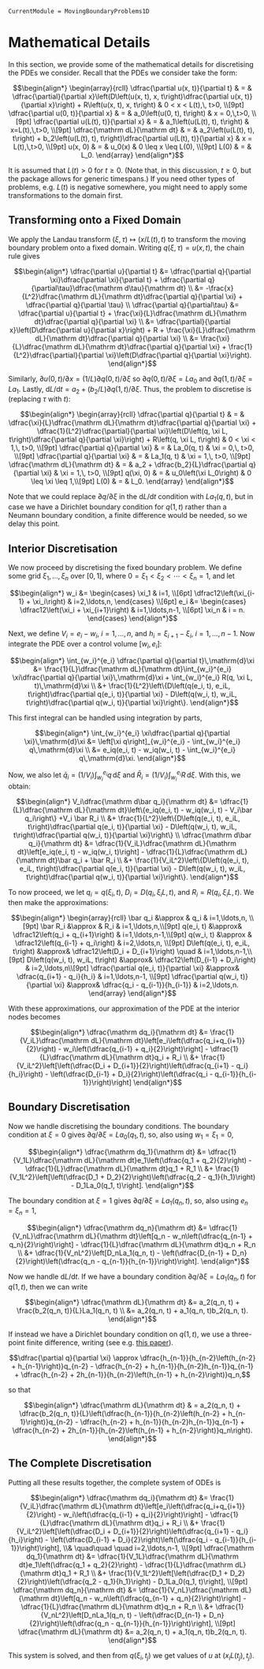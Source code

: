 ```@meta
CurrentModule = MovingBoundaryProblems1D
```

# Mathematical Details 

In this section, we provide some of the mathematical details for discretising the PDEs we consider. Recall that the PDEs we consider take the form:

```math
\begin{align*}
\begin{array}{rcll}
\dfrac{\partial u(x, t)}{\partial t} & = & \dfrac{\partial}{\partial x}\left(D\left(u(x, t), x, t\right)\dfrac{\partial u(x, t)}{\partial x}\right) + R\left(u(x, t), x, t\right) & 0 < x < L(t),\, t>0, \\[9pt]
\dfrac{\partial u(0, t)}{\partial x} & = & a_0\left(u(0, t), t\right) & x = 0,\,t>0, \\[9pt]
\dfrac{\partial u(L(t), t)}{\partial x} & = & a_1\left(u(L(t), t), t\right) & x=L(t),\,t>0, \\[9pt]
\dfrac{\mathrm dL}{\mathrm dt} & = & a_2\left(u(L(t), t), t\right) + b_2\left(u(L(t), t), t\right)\dfrac{\partial u(L(t), t)}{\partial x} & x = L(t),\,t>0, \\[9pt]
u(x, 0) & = & u_0(x) & 0 \leq x \leq L(0), \\[9pt]
L(0) & = & L_0.
\end{array}
\end{align*}
```

It is assumed that $L(t) > 0$ for $t \geq 0$. (Note that, in this discussion, $t \geq 0$, but the package allows for generic timespans.) If you need other types of problems, e.g. $L(t)$ is negative somewhere, you might need to apply some transformations to the domain first.

## Transforming onto a Fixed Domain

We apply the Landau transform $(\xi, \tau) \mapsto (x/L(t), t)$ to transform the moving boundary problem onto a fixed domain. Writing $q(\xi, \tau) = u(x, t)$, the chain rule gives

```math
\begin{align*}
\dfrac{\partial u}{\partial t} &= \dfrac{\partial q}{\partial \xi}\dfrac{\partial \xi}{\partial t} + \dfrac{\partial q}{\partial\tau}\dfrac{\mathrm d\tau}{\mathrm dt} \\
&= -\frac{x}{L^2}\dfrac{\mathrm dL}{\mathrm dt}\dfrac{\partial q}{\partial \xi} + \dfrac{\partial q}{\partial \tau} \\
\dfrac{\partial q}{\partial\tau} &= \dfrac{\partial u}{\partial t} + \frac{\xi}{L}\dfrac{\mathrm dL}{\mathrm dt}\dfrac{\partial q}{\partial \xi} \\
&= \dfrac{\partial}{\partial x}\left(D\dfrac{\partial u}{\partial x}\right) + R + \frac{\xi}{L}\dfrac{\mathrm dL}{\mathrm dt}\dfrac{\partial q}{\partial \xi} \\
&= \frac{\xi}{L}\dfrac{\mathrm dL}{\mathrm dt}\dfrac{\partial q}{\partial \xi} + \frac{1}{L^2}\dfrac{\partial}{\partial \xi}\left(D\dfrac{\partial q}{\partial \xi}\right).
\end{align*}
```

Similarly, $\partial u(0, t)/\partial x = (1/L)\partial q(0, t)/\partial\xi$ so $\partial q(0, t)/\partial\xi = La_0$ and $\partial q(1, t)/\partial\xi = La_1$. Lastly, $\mathrm dL/\mathrm dt = a_2 + (b_2/L)\partial q(1, t)/\partial\xi$. Thus, the problem to discretise is (replacing $\tau$ with $t$):


```math
\begin{align*}
\begin{array}{rcll}
\dfrac{\partial q}{\partial t} & = & \dfrac{\xi}{L}\dfrac{\mathrm dL}{\mathrm dt}\dfrac{\partial q}{\partial \xi} + \dfrac{1}{L^2}\dfrac{\partial}{\partial \xi}\left(D\left(q, \xi L, t\right)\dfrac{\partial q}{\partial \xi}\right) + R\left(q, \xi L, t\right) & 0 < \xi < 1,\, t>0, \\[9pt]
\dfrac{\partial q}{\partial \xi} & = & La_0(q, t) & \xi = 0,\, t>0, \\[9pt]
\dfrac{\partial q}{\partial \xi} & = & La_1(q, t) & \xi = 1,\, t>0, \\[9pt]
\dfrac{\mathrm dL}{\mathrm dt} & = & a_2 + \dfrac{b_2}{L}\dfrac{\partial q}{\partial \xi} & \xi = 1,\, t>0, \\[9pt]
q(\xi, 0) & = & u_0\left(\xi L_0\right) & 0 \leq \xi \leq 1,\\[9pt] 
L(0) & = & L_0.
\end{array}
\end{align*}
```

Note that we could replace $\partial q/\partial \xi$ in the $\mathrm dL/\mathrm dt$ condition with $La_1(q, t)$, but in case we have a Dirichlet boundary condition for $q(1, t)$ rather than a Neumann boundary condition, a finite difference would be needed, so we delay this point.

## Interior Discretisation

We now proceed by discretising the fixed boundary problem. We define some grid $\xi_1,\ldots,\xi_n$ over $[0, 1]$, where $0 = \xi_1 < \xi_2 < \cdots < \xi_n = 1$, and let

```math
\begin{align*}
w_i &= \begin{cases} \xi_1 & i=1, \\[6pt] \dfrac12\left(\xi_{i-1} + \xi_i\right) & i=2,\ldots,n, \end{cases} \\[6pt]
e_i &= \begin{cases} \dfrac12\left(\xi_i + \xi_{i+1}\right) & i=1,\ldots,n-1, \\[6pt] \xi_n & i = n. \end{cases}
\end{align*}
```

Next, we define $V_i = e_i - w_i$, $i = 1,\ldots,n$, and $h_i = \xi_{i+1} - \xi_i$, $i=1,\ldots,n-1$. Now integrate the PDE over a control volume $[w_i, e_i]$:

```math
\begin{align*}
\int_{w_i}^{e_i} \dfrac{\partial q}{\partial t}\,\mathrm{d}\xi &= \frac{1}{L}\dfrac{\mathrm dL}{\mathrm dt}\int_{w_i}^{e_i} \xi\dfrac{\partial q}{\partial \xi}\,\mathrm{d}\xi + \int_{w_i}^{e_i} R(q, \xi L, t)\,\mathrm{d}\xi \\
&+ \frac{1}{L^2}\left\{D\left(q(e_i, t), e_iL, t\right)\dfrac{\partial q(e_i, t)}{\partial \xi} - D\left(q(w_i, t), w_iL, t\right)\dfrac{\partial q(w_i, t)}{\partial \xi}\right\}. 
\end{align*}
```

This first integral can be handled using integration by parts,

```math
\begin{align*}
\int_{w_i}^{e_i} \xi\dfrac{\partial q}{\partial \xi}\,\mathrm{d}\xi &= \left[\xi q\right]_{w_i}^{e_i} - \int_{w_i}^{e_i} q\,\mathrm{d}\xi \\
&= e_iq(e_i, t) - w_iq(w_i, t) - \int_{w_i}^{e_i} q\,\mathrm{d}\xi.
\end{align*}
```

Now, we also let $\bar q_i = (1/V_i)\int_{w_i}^{e_i} q\,\mathrm d\xi$ and $\bar R_i = (1/V_i)\int_{w_i}^{e_i} R\,\mathrm d\xi$. With this, we obtain:

```math
\begin{align*}
V_i\dfrac{\mathrm d\bar q_i}{\mathrm dt} &= \dfrac{1}{L}\dfrac{\mathrm dL}{\mathrm dt}\left\{e_iq(e_i, t) - w_iq(w_i, t) - V_i\bar q_i\right\} +V_i \bar R_i \\
&+ \frac{1}{L^2}\left\{D\left(q(e_i, t), e_iL, t\right)\dfrac{\partial q(e_i, t)}{\partial \xi} - D\left(q(w_i, t), w_iL, t\right)\dfrac{\partial q(w_i, t)}{\partial \xi}\right\} \\
\dfrac{\mathrm d\bar q_i}{\mathrm dt} &= \dfrac{1}{V_iL}\dfrac{\mathrm dL}{\mathrm dt}\left[e_iq(e_i, t) - w_iq(w_i, t)\right] - \dfrac{1}{L}\dfrac{\mathrm dL}{\mathrm dt}\bar q_i + \bar R_i \\
&+ \frac{1}{V_iL^2}\left\{D\left(q(e_i, t), e_iL, t\right)\dfrac{\partial q(e_i, t)}{\partial \xi} - D\left(q(w_i, t), w_iL, t\right)\dfrac{\partial q(w_i, t)}{\partial \xi}\right\}. 
\end{align*}
```

To now proceed, we let $q_i = q(\xi_i, t)$, $D_i = D(q_i, \xi_i L, t)$, and $R_i = R(q_i, \xi_i L, t)$. We then make the approximations:

```math
\begin{align*}
\begin{array}{rcll}
\bar q_i &\approx &  q_i & i=1,\ldots,n, \\[9pt]
\bar R_i &\approx & R_i & i=1,\ldots,n,\\[9pt]
q(e_i, t) &\approx& \dfrac12\left(q_i + q_{i+1}\right) & i=1,\ldots,n-1,\\[9pt]
q(w_i, t) &\approx & \dfrac12\left(q_{i-1} + q_i\right) & i=2,\ldots,n, \\[9pt]
D\left(q(e_i, t), e_iL, t\right) &\approx& \dfrac12\left(D_i + D_{i+1}\right) \quad & i=1,\ldots,n-1,\\[9pt]
D\left(q(w_i, t), w_iL, t\right) &\approx& \dfrac12\left(D_{i-1} + D_i\right) & i=2,\ldots,n\\[9pt] 
\dfrac{\partial q(e_i, t)}{\partial \xi} &\approx& \dfrac{q_{i+1} - q_i}{h_i} & i=1,\ldots,n-1, \\[9pt]
\dfrac{\partial q(w_i, t)}{\partial \xi} &\approx& \dfrac{q_i - q_{i-1}}{h_{i-1}} & i=2,\ldots,n.
\end{array}
\end{align*}
```

With these approximations, our approximation of the PDE at the interior nodes becomes

```math
\begin{align*}
\dfrac{\mathrm dq_i}{\mathrm dt} &= \frac{1}{V_iL}\dfrac{\mathrm dL}{\mathrm dt}\left[e_i\left(\dfrac{q_i+q_{i+1}}{2}\right) - w_i\left(\dfrac{q_{i-1} + q_i}{2}\right)\right] - \dfrac{1}{L}\dfrac{\mathrm dL}{\mathrm dt}q_i + R_i \\
&+ \frac{1}{V_iL^2}\left[\left(\dfrac{D_i + D_{i+1}}{2}\right)\left(\dfrac{q_{i+1} - q_i}{h_i}\right) - \left(\dfrac{D_{i-1} + D_i}{2}\right)\left(\dfrac{q_i - q_{i-1}}{h_{i-1}}\right)\right]
\end{align*}
```

## Boundary Discretisation

Now we handle discretising the boundary conditions. The boundary condition at $\xi = 0$ gives $\partial q/\partial \xi = La_0(q_1, t)$, so, also using $w_1 = \xi_1 = 0$,

```math
\begin{align*}
\dfrac{\mathrm dq_1}{\mathrm dt} &= \dfrac{1}{V_1L}\dfrac{\mathrm dL}{\mathrm dt}e_1\left(\dfrac{q_1 + q_2}{2}\right) - \dfrac{1}{L}\dfrac{\mathrm dL}{\mathrm dt}q_1 + R_1 \\
&+ \frac{1}{V_1L^2}\left[\left(\dfrac{D_1 + D_2}{2}\right)\left(\dfrac{q_2 - q_1}{h_1}\right) - D_1La_0(q_1, t)\right].
\end{align*}
```

The boundary condition at $\xi = 1$ gives $\partial q/\partial \xi = La_1(q_n, t)$, so, also using $e_n = \xi_n = 1$,

```math
\begin{align*}
\dfrac{\mathrm dq_n}{\mathrm dt} &= \dfrac{1}{V_nL}\dfrac{\mathrm dL}{\mathrm dt}\left[q_n - w_n\left(\dfrac{q_{n-1} + q_n}{2}\right)\right] - \dfrac{1}{L}\dfrac{\mathrm dL}{\mathrm dt}q_n + R_n \\
&+ \dfrac{1}{V_nL^2}\left[D_nLa_1(q_n, t) - \left(\dfrac{D_{n-1} + D_n}{2}\right)\left(\dfrac{q_n - q_{n-1}}{h_{n-1}}\right)\right].
\end{align*}
```

Now we handle $\mathrm dL/\mathrm dt$. If we have a boundary condition $\partial q/\partial \xi = La_1(q_n, t)$ for $q(1, t)$, then we can write

```math
\begin{align*}
\dfrac{\mathrm dL}{\mathrm dt} &= a_2(q_n, t) + \frac{b_2(q_n, t)}{L}La_1(q_n, t) \\
&= a_2(q_n, t) + a_1(q_n, t)b_2(q_n, t).
\end{align*}
```

If instead we have a Dirichlet boundary condition on $q(1, t)$, we use a three-point finite difference, writing (see e.g. [this paper](http://www.m-hikari.com/ijma/ijma-password-2009/ijma-password17-20-2009/bhadauriaIJMA17-20-2009.pdf)).

```math
\dfrac{\partial q}{\partial \xi} \approx \dfrac{h_{n-1}}{h_{n-2}\left(h_{n-2} + h_{n-1}\right)}q_{n-2} - \dfrac{h_{n-2} + h_{n-1}}{h_{n-2}h_{n-1}}q_{n-1} + \dfrac{h_{n-2} + 2h_{n-1}}{h_{n-2}\left(h_{n-1} + h_{n-2}\right)}q_n,
```

so that

```math
\begin{align*}
\dfrac{\mathrm dL}{\mathrm dt} & = a_2(q_n, t) + \dfrac{b_2(q_n, t)}{L}\left(\dfrac{h_{n-1}}{h_{n-2}\left(h_{n-2} + h_{n-1}\right)}q_{n-2} - \dfrac{h_{n-2} + h_{n-1}}{h_{n-2}h_{n-1}}q_{n-1} + \dfrac{h_{n-2} + 2h_{n-1}}{h_{n-2}\left(h_{n-1} + h_{n-2}\right)}q_n\right).
\end{align*}
```

## The Complete Discretisation 

Putting all these results together, the complete system of ODEs is

```math
\begin{align*}
\dfrac{\mathrm dq_i}{\mathrm dt} &= \frac{1}{V_iL}\dfrac{\mathrm dL}{\mathrm dt}\left[e_i\left(\dfrac{q_i+q_{i+1}}{2}\right) - w_i\left(\dfrac{q_{i-1} + q_i}{2}\right)\right] - \dfrac{1}{L}\dfrac{\mathrm dL}{\mathrm dt}q_i + R_i \\
&+ \frac{1}{V_iL^2}\left[\left(\dfrac{D_i + D_{i+1}}{2}\right)\left(\dfrac{q_{i+1} - q_i}{h_i}\right) - \left(\dfrac{D_{i-1} + D_i}{2}\right)\left(\dfrac{q_i - q_{i-1}}{h_{i-1}}\right)\right], \\& \quad\quad \quad i=2,\ldots,n-1, \\[9pt]
\dfrac{\mathrm dq_1}{\mathrm dt} &= \dfrac{1}{V_1L}\dfrac{\mathrm dL}{\mathrm dt}e_1\left(\dfrac{q_1 + q_2}{2}\right) - \dfrac{1}{L}\dfrac{\mathrm dL}{\mathrm dt}q_1 + R_1 \\
&+ \frac{1}{V_1L^2}\left[\left(\dfrac{D_1 + D_2}{2}\right)\left(\dfrac{q_2 - q_1}{h_1}\right) - D_1La_0(q_1, t)\right], \\[9pt] 
\dfrac{\mathrm dq_n}{\mathrm dt} &= \dfrac{1}{V_nL}\dfrac{\mathrm dL}{\mathrm dt}\left[q_n - w_n\left(\dfrac{q_{n-1} + q_n}{2}\right)\right] - \dfrac{1}{L}\dfrac{\mathrm dL}{\mathrm dt}q_n + R_n \\
&+ \dfrac{1}{V_nL^2}\left[D_nLa_1(q_n, t) - \left(\dfrac{D_{n-1} + D_n}{2}\right)\left(\dfrac{q_n - q_{n-1}}{h_{n-1}}\right)\right], \\[9pt]
\dfrac{\mathrm dL}{\mathrm dt} &= a_2(q_n, t) + a_1(q_n, t)b_2(q_n, t).
\end{align*}
```

This system is solved, and then from $q(\xi_i, t_j)$ we get values of $u$ at $(x_iL(t_j), t_j)$.